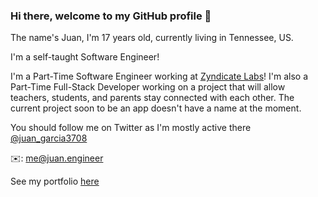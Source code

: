 ### Hi there, welcome to my GitHub profile 👋

The name's Juan, I'm 17 years old, currently living in Tennessee, US.

I'm a self-taught Software Engineer!

I'm a Part-Time Software Engineer working at [Zyndicate Labs](https://www.zyndicate.app)! I'm also a Part-Time Full-Stack Developer working on a project that will allow teachers, students, and parents stay connected with each other. The current project soon to be an app doesn't have a name at the moment. 

You should follow me on Twitter as I'm mostly active there 
[@juan_garcia3708](https://twitter.com/juan_garcia3708)

✉️: me@juan.engineer 


See my portfolio [here](https://juan.engineer)
